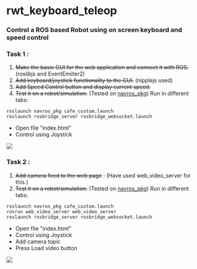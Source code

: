# rwt_keyboard_teleop

### Control a ROS based Robot using on screen keyboard and speed control

### Task 1 : 

1. ~~Make the basic GUI for the web application and connect it with ROS.~~ (roslibjs and EventEmiiter2)
2. ~~Add keyboard/joystick functionality to the GUI.~~ (nipplejs used)
3. ~~Add Speed Control button and display current speed.~~
4. ~~Test it on a robot/simulation.~~ (Tested on [navros_pkg](https://github.com/YugAjmera/navros_pkg))
Run in different tabs:
```
roslaunch navros_pkg cafe_custom.launch
roslaunch rosbridge_server rosbridge_websocket.launch
```
- Open file "index.html"
- Control using Joystick

![](1.png)

### Task 2 :

1. ~~Add camera feed to the web page~~ : (Have used web_video_server for this.)
2. ~~Test it on a robot/simulation.~~ (Tested on [navros_pkg](https://github.com/YugAjmera/navros_pkg))
Run in different tabs:
```
roslaunch navros_pkg cafe_custom.launch
rosrun web_video_server web_video_server 
roslaunch rosbridge_server rosbridge_websocket.launch

```
- Open file "index.html"
- Control using Joystick
- Add camera topic
- Press Load video button

![](2.png)


